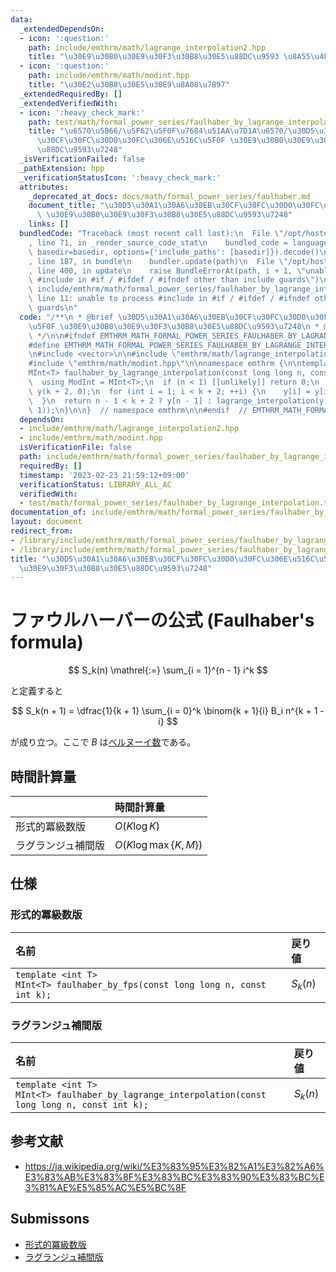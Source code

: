 ```yaml
---
data:
  _extendedDependsOn:
  - icon: ':question:'
    path: include/emthrm/math/lagrange_interpolation2.hpp
    title: "\u30E9\u30B0\u30E9\u30F3\u30B8\u30E5\u88DC\u9593 \u8A55\u4FA1\u72482"
  - icon: ':question:'
    path: include/emthrm/math/modint.hpp
    title: "\u30E2\u30B8\u30E5\u30E9\u8A08\u7B97"
  _extendedRequiredBy: []
  _extendedVerifiedWith:
  - icon: ':heavy_check_mark:'
    path: test/math/formal_power_series/faulhaber_by_lagrange_interpolation.test.cpp
    title: "\u6570\u5B66/\u5F62\u5F0F\u7684\u51AA\u7D1A\u6570/\u30D5\u30A1\u30A6\u30EB\
      \u30CF\u30FC\u30D0\u30FC\u306E\u516C\u5F0F \u30E9\u30B0\u30E9\u30F3\u30B8\u30E5\
      \u88DC\u9593\u7248"
  _isVerificationFailed: false
  _pathExtension: hpp
  _verificationStatusIcon: ':heavy_check_mark:'
  attributes:
    _deprecated_at_docs: docs/math/formal_power_series/faulhaber.md
    document_title: "\u30D5\u30A1\u30A6\u30EB\u30CF\u30FC\u30D0\u30FC\u306E\u516C\u5F0F\
      \ \u30E9\u30B0\u30E9\u30F3\u30B8\u30E5\u88DC\u9593\u7248"
    links: []
  bundledCode: "Traceback (most recent call last):\n  File \"/opt/hostedtoolcache/Python/3.9.16/x64/lib/python3.9/site-packages/onlinejudge_verify/documentation/build.py\"\
    , line 71, in _render_source_code_stat\n    bundled_code = language.bundle(stat.path,\
    \ basedir=basedir, options={'include_paths': [basedir]}).decode()\n  File \"/opt/hostedtoolcache/Python/3.9.16/x64/lib/python3.9/site-packages/onlinejudge_verify/languages/cplusplus.py\"\
    , line 187, in bundle\n    bundler.update(path)\n  File \"/opt/hostedtoolcache/Python/3.9.16/x64/lib/python3.9/site-packages/onlinejudge_verify/languages/cplusplus_bundle.py\"\
    , line 400, in update\n    raise BundleErrorAt(path, i + 1, \"unable to process\
    \ #include in #if / #ifdef / #ifndef other than include guards\")\nonlinejudge_verify.languages.cplusplus_bundle.BundleErrorAt:\
    \ include/emthrm/math/formal_power_series/faulhaber_by_lagrange_interpolation.hpp:\
    \ line 11: unable to process #include in #if / #ifdef / #ifndef other than include\
    \ guards\n"
  code: "/**\n * @brief \u30D5\u30A1\u30A6\u30EB\u30CF\u30FC\u30D0\u30FC\u306E\u516C\
    \u5F0F \u30E9\u30B0\u30E9\u30F3\u30B8\u30E5\u88DC\u9593\u7248\n * @docs docs/math/formal_power_series/faulhaber.md\n\
    \ */\n\n#ifndef EMTHRM_MATH_FORMAL_POWER_SERIES_FAULHABER_BY_LAGRANGE_INTERPOLATION_HPP_\n\
    #define EMTHRM_MATH_FORMAL_POWER_SERIES_FAULHABER_BY_LAGRANGE_INTERPOLATION_HPP_\n\
    \n#include <vector>\n\n#include \"emthrm/math/lagrange_interpolation2.hpp\"\n\
    #include \"emthrm/math/modint.hpp\"\n\nnamespace emthrm {\n\ntemplate <int T>\n\
    MInt<T> faulhaber_by_lagrange_interpolation(const long long n, const int k) {\n\
    \  using ModInt = MInt<T>;\n  if (n < 1) [[unlikely]] return 0;\n  std::vector<ModInt>\
    \ y(k + 2, 0);\n  for (int i = 1; i < k + 2; ++i) {\n    y[i] = y[i - 1] + ModInt(i).pow(k);\n\
    \  }\n  return n - 1 < k + 2 ? y[n - 1] : lagrange_interpolation(y, ModInt(n -\
    \ 1));\n}\n\n}  // namespace emthrm\n\n#endif  // EMTHRM_MATH_FORMAL_POWER_SERIES_FAULHABER_BY_LAGRANGE_INTERPOLATION_HPP_\n"
  dependsOn:
  - include/emthrm/math/lagrange_interpolation2.hpp
  - include/emthrm/math/modint.hpp
  isVerificationFile: false
  path: include/emthrm/math/formal_power_series/faulhaber_by_lagrange_interpolation.hpp
  requiredBy: []
  timestamp: '2023-02-23 21:59:12+09:00'
  verificationStatus: LIBRARY_ALL_AC
  verifiedWith:
  - test/math/formal_power_series/faulhaber_by_lagrange_interpolation.test.cpp
documentation_of: include/emthrm/math/formal_power_series/faulhaber_by_lagrange_interpolation.hpp
layout: document
redirect_from:
- /library/include/emthrm/math/formal_power_series/faulhaber_by_lagrange_interpolation.hpp
- /library/include/emthrm/math/formal_power_series/faulhaber_by_lagrange_interpolation.hpp.html
title: "\u30D5\u30A1\u30A6\u30EB\u30CF\u30FC\u30D0\u30FC\u306E\u516C\u5F0F \u30E9\u30B0\
  \u30E9\u30F3\u30B8\u30E5\u88DC\u9593\u7248"
---
```

# ファウルハーバーの公式 (Faulhaber's formula)

$$
  S_k(n) \mathrel{:=} \sum_{i = 1}^{n - 1} i^k
$$

と定義すると

$$
  S_k(n + 1) = \dfrac{1}{k + 1} \sum_{i = 0}^k \binom{k + 1}{i} B_i n^{k + 1 - i}
$$

が成り立つ。ここで $B$ は[ベルヌーイ数](bernoulli_number)である。


## 時間計算量

||時間計算量|
|:--|:--|
|形式的冪級数版|$O(K\log{K})$|
|ラグランジュ補間版|$O(K \log{\max{\lbrace K, M \rbrace}})$|


## 仕様

### 形式的冪級数版

|名前|戻り値|
|:--|:--|
|`template <int T>`<br>`MInt<T> faulhaber_by_fps(const long long n, const int k);`|$S_k(n)$|


### ラグランジュ補間版

|名前|戻り値|
|:--|:--|
|`template <int T>`<br>`MInt<T> faulhaber_by_lagrange_interpolation(const long long n, const int k);`|$S_k(n)$|


## 参考文献

- https://ja.wikipedia.org/wiki/%E3%83%95%E3%82%A1%E3%82%A6%E3%83%AB%E3%83%8F%E3%83%BC%E3%83%90%E3%83%BC%E3%81%AE%E5%85%AC%E5%BC%8F


## Submissons

- [形式的冪級数版](https://yukicoder.me/submissions/431468)
- [ラグランジュ補間版](https://yukicoder.me/submissions/437458)
